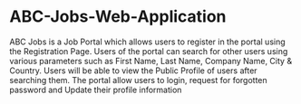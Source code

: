 # ABC-Jobs-Web-Application
ABC Jobs is a Job Portal which allows users to register in the portal using the Registration Page. Users of the portal can search for other users using various parameters such as First Name, Last Name, Company Name, City &amp; Country. Users will be able to view the Public Profile of users after searching them. The portal allow users to login, request for forgotten password and Update their profile information
